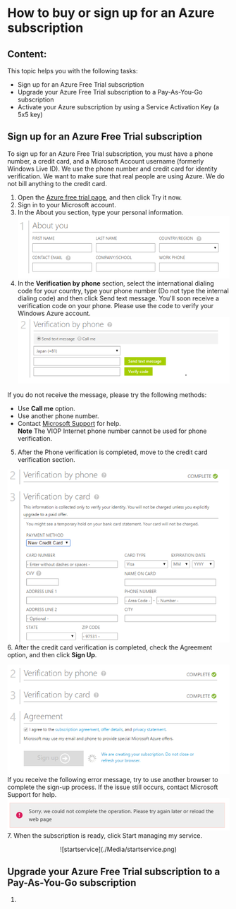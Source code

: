 # How to buy or sign up for an Azure subscription
## Content:

This topic helps you with the following tasks:

* Sign up for an Azure Free Trial subscription
* Upgrade your Azure Free Trial subscription to a Pay-As-You-Go subscription
* Activate your Azure subscription by using a Service Activation Key (a 5x5 key)

## Sign up for an Azure Free Trial subscription
To sign up for an Azure Free Trial subscription, you must have a phone number, a credit card, and a Microsoft Account username (formerly Windows Live ID).  We use the phone number and credit card for identity verification. We want to make sure that real people are using Azure. We do not bill anything to the credit card.  

1. Open the [Azure free trial page](https://azure.microsoft.com/en-us/pricing/free-trial/), and then click Try it now.
2. Sign in to your Microsoft account.
3. In the About you section, type your personal information. ![The screenshow of personal information](./Media/AboutYou.png)
4. In the **Verification by phone** section, select the international dialing code for your country, type your phone number (Do not type the internal dialing code) and then click Send text message. You'll soon receive a verification code on your phone. Please use the code to verify your Windows Azure account.  
![the screenshot about phone verification](./Media/PhoneVerify.png)

If you do not receive the message, please try the following methods:
 * Use **Call me** option.
 * Use another phone number.
 * Contact [Microsoft Support](http://go.microsoft.com/fwlink/?linkid=544831&clcid=0x409) for help.  
**Note** The VIOP Internet phone number cannot be used for phone verification.
5. After the Phone verification is completed, move to the credit card
 verification section.

 ![cardverify](./Media/VardVerify.png)
6. After the credit card verification is completed, check the Agreement option, and then click **Sign Up**. <center>![Signup](./Media/Signup.png)</center>
If you receive the following error message, try to use another browser to complete the sign-up process.  If the issue still occurs, contact Microsoft Support for help.
![signuperror1](./Media/signuperror1.png)
7. When the subscription is ready, click Start managing my service.
<center>![startservice](./Media/startservice.png)</center>

## Upgrade your Azure Free Trial subscription to a Pay-As-You-Go subscription

1. 
